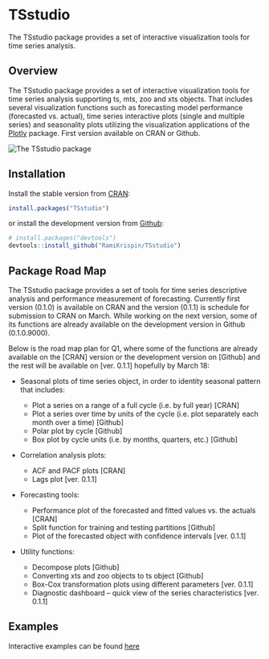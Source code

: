 
TSstudio
========

The TSstudio package provides a set of interactive visualization tools for time series analysis.

Overview
--------

The TSstudio package provides a set of interactive visualization tools for time series analysis supporting ts, mts, zoo and xts objects. That includes several visualization functions such as forecasting model performance (forecasted vs. actual), time series interactive plots (single and multiple series) and seasonality plots utilizing the visualization applications of the [Plotly](https://plot.ly/r/) package. First version available on CRAN or Github.

![The TSstudio package](https://github.com/RamiKrispin/TSstudio/blob/master/vignettes/gif/TSstudio.gif)

Installation
------------

Install the stable version from [CRAN](https://cran.r-project.org/web/packages/TSstudio/index.html):
``` r
install.packages("TSstudio")
```

or install the development version from [Github](https://github.com/RamiKrispin/TSstudio):
``` r
# install.packages("devtools")
devtools::install_github("RamiKrispin/TSstudio")
```

Package Road Map
----------------

The TSstudio package provides a set of tools for time series descriptive analysis and performance measurement of forecasting. Currently first version (0.1.0) is available on CRAN and the version (0.1.1) is schedule for submission to CRAN on March. While working on the next version, some of its functions are already available on the development version in Github (0.1.0.9000).

Below is the road map plan for Q1, where some of the functions are already available on the [CRAN] version or the development version on [Github] and the rest will be available on [ver. 0.1.1] hopefully by March 18: 

* Seasonal plots of time series object, in order to identity seasonal pattern that includes:
    + Plot a series on a range of a full cycle (i.e. by full year) [CRAN]
    + Plot a series over time by units of the cycle (i.e. plot separately each month over a time) [Github]
    + Polar plot by cycle [Github]
    + Box plot by cycle units (i.e. by months, quarters, etc.) [Github]

* Correlation analysis plots:
    + ACF and PACF plots [CRAN]
    + Lags plot [ver. 0.1.1]

* Forecasting tools:
    + Performance plot of the forecasted and fitted values vs. the actuals [CRAN]
    + Split function for training and testing partitions [Github]
    + Plot of the forecasted object with confidence intervals [ver. 0.1.1]  

* Utility functions:
    + Decompose plots [Github]
    + Converting xts and zoo objects to ts object [Github]
    + Box-Cox transformation plots using different parameters [ver. 0.1.1]
    + Diagnostic dashboard – quick view of the series characteristics [ver. 0.1.1] 



Examples
--------

Interactive examples can be found [here](http://rpubs.com/ramkrisp/TSstudio)
